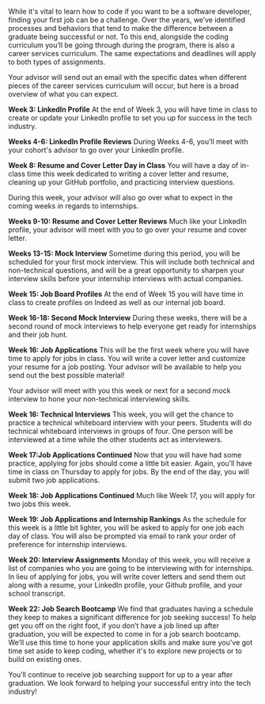 While it's vital to learn how to code if you want to be a software developer, finding your first job can be a challenge. Over the years, we’ve identified processes and behaviors that tend to make the difference between a graduate being successful or not. To this end, alongside the coding curriculum you’ll be going through during the program, there is also a career services curriculum. The same expectations and deadlines will apply to both types of assignments. 

Your advisor will send out an email with the specific dates when different pieces of the career services curriculum will occur, but here is a broad overview of what you can expect. 

**Week 3: LinkedIn Profile**
At the end of Week 3, you will have time in class to create or update your LinkedIn profile to set you up for success in the tech industry. 

**Weeks 4-6: LinkedIn Profile Reviews**
During Weeks 4-6, you’ll meet with your cohort's advisor to go over your LinkedIn profile. 

**Week 8: Resume and Cover Letter Day in Class**
You will have a day of in-class time this week dedicated to writing a cover letter and resume, cleaning up your GitHub portfolio, and practicing interview questions. 

During this week, your advisor will also go over what to expect in the coming weeks in regards to internships. 

**Weeks 9-10: Resume and Cover Letter Reviews**
Much like your LinkedIn profile, your advisor will meet with you to go over your resume and cover letter. 

**Weeks 13-15: Mock Interview**
Sometime during this period, you will be scheduled for your first mock interview. This will include both technical and non-technical questions, and will be a great opportunity to sharpen your interview skills before your internship interviews with actual companies. 

**Week 15: Job Board Profiles**
At the end of Week 15 you will have time in class to create profiles on Indeed as well as our internal job board. 

**Week 16-18: Second Mock Interview**
During these weeks, there will be a second round of mock interviews to help everyone get ready for internships and their job hunt. 

**Week 16: Job Applications**
This will be the first week where you will have time to apply for jobs in class. You will write a cover letter and customize your resume for a job posting. Your advisor will be available to help you send out the best possible material! 

Your advisor will meet with you this week or next for a second mock interview to hone your non-technical interviewing skills.

**Week 16: Technical Interviews**
This week, you will get the chance to practice a technical whiteboard interview with your peers. Students will do technical whiteboard interviews in groups of four. One person will be interviewed at a time while the other students act as interviewers.

**Week 17:Job Applications Continued**
Now that you will have had some practice, applying for jobs should come a little bit easier. Again, you’ll have time in class on Thursday to apply for jobs. By the end of the day, you will submit two job applications. 

**Week 18: Job Applications Continued**
Much like Week 17, you will apply for two jobs this week. 

**Week 19: Job Applications and Internship Rankings**
As the schedule for this week is a little bit lighter, you will be asked to apply for one job each day of class. You will also be prompted via email to rank your order of preference for internship interviews. 

**Week 20: Interview Assignments**
Monday of this week, you will receive a list of companies who you are going to be interviewing with for internships. In lieu of applying for jobs, you will write cover letters and send them out along with a resume, your LinkedIn profile, your Github profile, and your school transcript. 

**Week 22: Job Search Bootcamp**
We find that graduates having a schedule they keep to makes a significant difference for job seeking success! To help get you off on the right foot, if you don’t have a job lined up after graduation, you will be expected to come in for a job search bootcamp. We’ll use this time to hone your application skills and make sure you’ve got time set aside to keep coding, whether it's to explore new projects or to build on existing ones.

You’ll continue to receive job searching support for up to a year after graduation. We look forward to helping your successful entry into the tech industry! 
